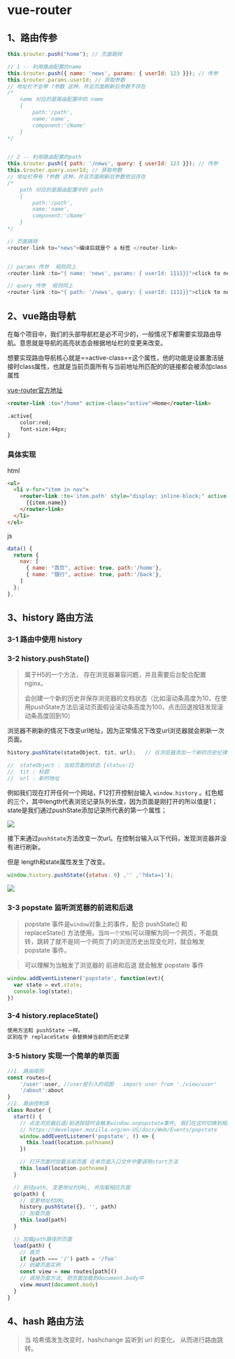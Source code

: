 # vue-router

## 1、路由传参

```javascript
this.$router.push("home"); // 页面跳转

// 1 -- 利用路由配置的name
this.$router.push({ name: 'news', params: { userId: 123 }}); // 传参
this.$router.params.userId; // 获取参数
// 地址栏不会带 ?参数 这种，并且页面刷新后参数不存在
/*
	name 对应的是路由配置中的 name
	{
		path:'/path',
		name:'name',
		component:'cName'
	}
*/


// 2 -- 利用路由配置的path
this.$router.push({ path: '/news', query: { userId: 123 }}); // 传参
this.$router.query.userId; // 获取参数
// 地址栏带有 ?参数 这种，并且页面刷新后参数依旧存在
/*
	path 对应的是路由配置中的 path
	{
		path:'/path',
		name:'name',
		component:'cName'
	}
*/
```

```javascript
// 页面跳转
<router-link to="news">编译后就是个 a 标签 </router-link>


// params 传参  规则同上
<router-link :to="{ name: 'news', params: { userId: 1111}}">click to news page</router-link>

// query 传参  规则同上
<router-link :to="{ path: '/news', query: { userId: 1111}}">click to news page</router-link>
```

## 2、vue路由导航

在每个项目中，我们的头部导航栏是必不可少的，一般情况下都需要实现路由导航。意思就是导航的高亮状态会根据地址栏的变更来改变。

想要实现路由导航核心就是==active-class==这个属性，他的功能是设置激活链接时class属性，也就是当前页面所有与当前地址所匹配的的链接都会被添加class属性

[vue-router官方地址](https://router.vuejs.org/zh/api/#active-class)

```html
<router-link :to="/home" active-class="active">Home</router-link>

.active{
	color:red;
	font-size:44px;
}
```

### 具体实现

html

```html
<ul>
  <li v-for="item in nav">
    <router-link :to='item.path' style="display: inline-block;" active-class='active'>
      {{item.name}}
    </router-link>
  </li>
</ul>
```



js

```javascript
data() {
  return {
    nav: [
      { name: "首页", active: true, path:'/home'},
      { name: "银行", active: true, path:'/back'},
    ]
  };
},
```



## 3、history 路由方法

### 3-1 路由中使用 history

### 3-2 history.pushState()

> 属于H5的一个方法， 存在浏览器兼容问题，并且需要后台配合配置nginx。
>
> 会创建一个新的历史并保存浏览器的文档状态（比如滚动条高度为10，在使用pushState方法后滚动页面假设滚动条高度为100，点击回退按钮发现滚动条高度回到10）

浏览器不刷新的情况下改变url地址，因为正常情况下改变url浏览器就会刷新一次页面。

```js
history.pushState(stateObject, tit, url);	// 在浏览器添加一个新的历史纪律

//	stateObject : 当前页面的状态 {status:1}
//	tit : 标题
//	url : 新的地址
```

例如我们现在打开任何一个网站，F12打开控制台输入 `window.history` 。红色框的三个，其中length代表浏览记录队列长度，因为页面是刚打开的所以值是1； state是我们通过pushState添加记录所代表的第一个属性；

![](/Users/mrhuang/Downloads/笔记图片/vue/vueRouter_history.png)



接下来通过`pushState`方法改变一次url。在控制台输入以下代码，发现浏览器并没有进行刷新。

但是 length和state属性发生了改变。

```js
window.history.pushState({status: 0} ,'' ,'?data=1');
```

![](/Users/mrhuang/Downloads/笔记图片/vue/vueRouter_history1.png)

### 3-3 popstate 监听浏览器的前进和后退

> popstate 事件是`window`对象上的事件，配合 pushState() 和 replaceState() 方法使用。当`同一个文档`(可以理解为同一个网页，不能跳转，跳转了就不是同一个网页了)的浏览历史出现变化时，就会触发 popstate 事件。

> 可以理解为当触发了浏览器的 前进和后退 就会触发 popstate 事件

```js
window.addEventListener('popstate', function(evt){
  var state = evt.state;
  console.log(state);
})
```



### 3-4 history.replaceState()

```js
使用方法和 pushState 一样。 
区别在于 replaceState 会替换掉当前的历史记录
```



### 3-5 history 实现一个简单的单页面

```js
//1. 路由规则
const routes={
    '/user':user, //user是引入的视图   import user from './view/user' 
    '/about':about
}
//2. 路由控制类
class Router {
  start() {
    // 点击浏览器后退/前进按钮时会触发window.onpopstate事件, 我们在这时切换到相应页面
    // https://developer.mozilla.org/en-US/docs/Web/Events/popstate
    window.addEventListener('popstate', () => {
      this.load(location.pathname)
    })

    // 打开页面时加载当前页面 在单页面入口文件中要调用start方法
    this.load(location.pathname)
  }

  // 前往path, 变更地址栏URL, 并加载相应页面
  go(path) {
    // 变更地址栏URL
    history.pushState({}, '', path)
    // 加载页面
    this.load(path)
  }

  // 加载path路径的页面
  load(path) {
    // 首页
    if (path === '/') path = '/foo'
    // 创建页面实例
    const view = new routes[path]()
    // 调用页面方法, 把页面加载到document.body中
    view.mount(document.body)
  }
}
```



## 4、hash 路由方法

> 当 哈希值发生改变时，hashchange 监听到 url 的变化， 从而进行路由跳转。
